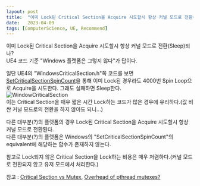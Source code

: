 ```yaml
---
layout: post
title:  "이미 Lock된 Critical Section을 Acquire 시도할시 항상 커널 모드로 전환(Sleep)되나?"
date:   2023-04-09
tags: [ComputerScience, UE, Recommend]
---          
```

             
이미 Lock된 Critical Section을 Acquire 시도할시 항상 커널 모드로 전환(Sleep)되나?          
UE4 코드 기준 "Windows 플랫폼은 그렇지 않다"가 답이다.         

일단 UE4의 "WindowsCriticalSection.h"쪽 코드를 보면 [SetCriticalSectionSpinCount](https://learn.microsoft.com/en-us/windows/win32/api/synchapi/nf-synchapi-setcriticalsectionspincount)을 통해 이미 Lock된 경우라도 4000번 Spin Loop으로 Acquire을 시도한다. 그래도 실패하면 Sleep한다.             
![WindowCriticalSection](https://user-images.githubusercontent.com/33873804/230764377-ee96f9a6-a336-40f1-aa0e-16df02f2028d.png)                      
이는 Critical Section을 매우 짧은 시간 Lock하는 코드가 많은 경우에 유리하다.(값 비싼 커널 모드로의 전환을 하지 않아도 되니...)              
             
다른 대부분(?)의 플랫폼의 경우 Lock된 Critical Section을 Acquire 시도할시 항상 커널 모드로 전환된다.          
다른 대부분(?)의 플랫폼은 Windows의 "SetCriticalSectionSpinCount"의 equivalent에 해당하는 함수가 존재하지 않는다.            
           
               
참고로 Lock되지 않은 Critical Section을 Lock하는 비용은 매우 저렴하다.(커널 모드로 전환되지 않고 유저 모드에서 처리한다.)                      
                  
참고 : [Critical Section vs Mutex](https://stackoverflow.com/a/800422), [Overhead of pthread mutexes?](https://stackoverflow.com/a/1278965)       
